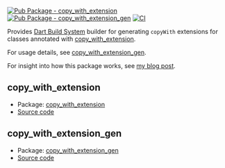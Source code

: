 [![Pub Package - copy\_with\_extension](https://img.shields.io/pub/v/copy_with_extension.svg)](https://pub.dev/packages/copy_with_extension)
[![Pub Package - copy\_with\_extension\_gen](https://img.shields.io/pub/v/copy_with_extension_gen.svg)](https://pub.dev/packages/copy_with_extension_gen)
[![CI](https://github.com/numen31337/copy_with_extension/actions/workflows/run_tests.yml/badge.svg?branch=master)](https://github.com/numen31337/copy_with_extension/actions/workflows/run_tests.yml)

Provides [Dart Build System](https://pub.dev/packages/build) builder for generating `copyWith` extensions for classes annotated with [copy_with_extension](https://pub.dev/packages/copy_with_extension).

For usage details, see [copy_with_extension_gen](https://pub.dev/packages/copy_with_extension_gen).

For insight into how this package works, see [my blog post](https://alexander-kirsch.com/blog/dart-extensions).

## copy_with_extension
* Package: [copy_with_extension](https://pub.dev/packages/copy_with_extension)
* [Source code](https://github.com/numen31337/copy_with_extension/tree/master/copy_with_extension)


## copy_with_extension_gen
* Package: [copy_with_extension_gen](https://pub.dev/packages/copy_with_extension_gen)
* [Source code](https://github.com/numen31337/copy_with_extension/tree/master/copy_with_extension_gen)
